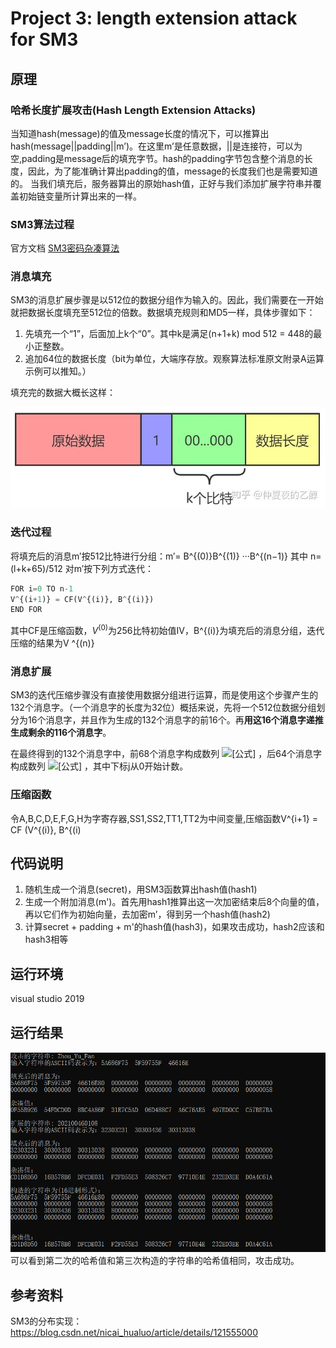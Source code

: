 # Project 3: length extension attack for SM3 
## 原理
### 哈希长度扩展攻击(Hash Length Extension Attacks)

当知道hash(message)的值及message长度的情况下，可以推算出hash(message||padding||m’)。在这里m’是任意数据，||是连接符，可以为空,padding是message后的填充字节。hash的padding字节包含整个消息的长度，因此，为了能准确计算出padding的值，message的长度我们也是需要知道的。
当我们填充后，服务器算出的原始hash值，正好与我们添加扩展字符串并覆盖初始链变量所计算出来的一样。

### SM3算法过程

官方文档 [SM3密码杂凑算法](https://www.oscca.gov.cn/sca/xxgk/2010-12/17/1002389/files/302a3ada057c4a73830536d03e683110.pdf)

### 消息填充

SM3的消息扩展步骤是以512位的数据分组作为输入的。因此，我们需要在一开始就把数据长度填充至512位的倍数。数据填充规则和MD5一样，具体步骤如下：  
1. 先填充一个“1”，后面加上k个“0”。其中k是满足(n+1+k) mod 512 = 448的最小正整数。
1. 追加64位的数据长度（bit为单位，大端序存放。观察算法标准原文附录A运算示例可以推知。）

填充完的数据大概长这样：  

<img src="https://github.com/Z-Yivon/project/blob/main/project3/picture.jpg" style="zoom:60%;" />

### 迭代过程
将填充后的消息m′按512比特进行分组：m′= B^{(0)}B^{(1)} ···B^{(n−1)}
其中 n=(l+k+65)/512 
对m′按下列方式迭代：

```python
FOR i=0 TO n-1
V^{(i+1)} = CF(V^{(i)}, B^{(i)})
END FOR
```
其中CF是压缩函数，$V^{(0)}$为256比特初始值IV，B^{(i)}为填充后的消息分组，迭代压缩的结果为V ^{(n)}

### 消息扩展

SM3的迭代压缩步骤没有直接使用数据分组进行运算，而是使用这个步骤产生的132个消息字。（一个消息字的长度为32位）概括来说，先将一个512位数据分组划分为16个消息字，并且作为生成的132个消息字的前16个。再**用这16个消息字递推生成剩余的116个消息字**。

在最终得到的132个消息字中，前68个消息字构成数列 ![[公式]](https://www.zhihu.com/equation?tex=%5C%7B+W_%7Bj%7D+%5C%7D) ，后64个消息字构成数列 ![[公式]](https://www.zhihu.com/equation?tex=%5C%7B+W%5E%7B%27%7D_%7Bj%7D+%5C%7D) ，其中下标j从0开始计数。

### 压缩函数

令A,B,C,D,E,F,G,H为字寄存器,SS1,SS2,TT1,TT2为中间变量,压缩函数V^{i+1} = CF (V^{(i)}, B^{(i)

## 代码说明
1.	随机生成一个消息(secret)，用SM3函数算出hash值(hash1)
2.	生成一个附加消息(m')。首先用hash1推算出这一次加密结束后8个向量的值，再以它们作为初始向量，去加密m’，得到另一个hash值(hash2)
3.	计算secret + padding + m'的hash值(hash3)，如果攻击成功，hash2应该和hash3相等  

## 运行环境

visual studio 2019 

## 运行结果
![img](https://github.com/Z-Yivon/project/blob/main/project3/%E8%BF%90%E8%A1%8C%E7%BB%93%E6%9E%9C.png)  
可以看到第二次的哈希值和第三次构造的字符串的哈希值相同，攻击成功。

## 参考资料
SM3的分布实现：https://blog.csdn.net/nicai_hualuo/article/details/121555000
